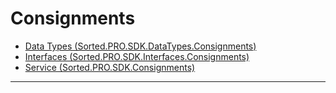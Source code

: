 # Consignments
* [Data Types (Sorted.PRO.SDK.DataTypes.Consignments)](/pro-sdk/reference/ref-consignments/Sorted.PRO.SDK.DataTypes.Consignments.html)
* [Interfaces (Sorted.PRO.SDK.Interfaces.Consignments)](/pro-sdk/reference/ref-consignments/Sorted.PRO.SDK.Interfaces.Consignments.html)
* [Service (Sorted.PRO.SDK.Consignments)](/pro-sdk/reference/ref-consignments/Sorted.PRO.SDK.Consignments.html)

---

